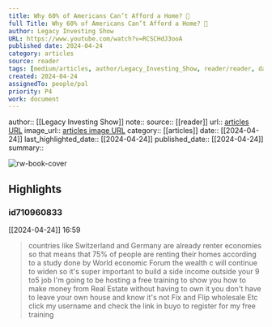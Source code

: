 ```yaml
---
title: Why 60% of Americans Can’t Afford a Home? 🏡
full Title: Why 60% of Americans Can’t Afford a Home? 🏡
author: Legacy Investing Show
URL: https://www.youtube.com/watch?v=RCSCHdJ3ooA
published date: 2024-04-24
category: articles
source: reader
tags: [medium/articles, author/Legacy_Investing_Show, reader/reader, date/2024-04-24, area/reader]
created: 2024-04-24
assignedTo: people/pal
priority: P4
work: document
---
```

author:: [[Legacy Investing Show]]
note:: 
source:: [[reader]]
url:: [articles URL](https://www.youtube.com/watch?v=RCSCHdJ3ooA)
image_url:: [articles image URL](https://i.ytimg.com/vi/RCSCHdJ3ooA/maxres2.jpg?sqp=-oaymwEoCIAKENAF8quKqQMcGADwAQH4AbYIgAKAD4oCDAgAEAEYciBPKDAwDw==&rs=AOn4CLBQrP8UEIVEAQyMC9Jov3cp5gbqzA)
category:: [[articles]]
date:: [[2024-04-24]]
last_highlighted_date:: [[2024-04-24]]
published_date:: [[2024-04-24]]
summary:: 


![rw-book-cover](https://i.ytimg.com/vi/RCSCHdJ3ooA/maxres2.jpg?sqp=-oaymwEoCIAKENAF8quKqQMcGADwAQH4AbYIgAKAD4oCDAgAEAEYciBPKDAwDw==&rs=AOn4CLBQrP8UEIVEAQyMC9Jov3cp5gbqzA)

## Highlights
### id710960833
[[2024-04-24]] 16:59
> countries like Switzerland and Germany are already renter economies so that means that 75% of people are renting their homes according to a study done by World economic Forum the wealth c will continue to widen so it's super important to build a side income outside
> your 9 to5 job I'm going to be hosting a free training to show you how to make money from Real Estate without having to own it you don't have to leave your own house and know it's not Fix and Flip wholesale Etc click my username and check the link in buyo to register for my free training


